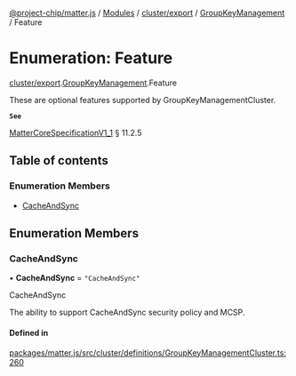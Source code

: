 [@project-chip/matter.js](../README.md) / [Modules](../modules.md) / [cluster/export](../modules/cluster_export.md) / [GroupKeyManagement](../modules/cluster_export.GroupKeyManagement.md) / Feature

# Enumeration: Feature

[cluster/export](../modules/cluster_export.md).[GroupKeyManagement](../modules/cluster_export.GroupKeyManagement.md).Feature

These are optional features supported by GroupKeyManagementCluster.

**`See`**

[MatterCoreSpecificationV1_1](../interfaces/spec_export.MatterCoreSpecificationV1_1.md) § 11.2.5

## Table of contents

### Enumeration Members

- [CacheAndSync](cluster_export.GroupKeyManagement.Feature.md#cacheandsync)

## Enumeration Members

### CacheAndSync

• **CacheAndSync** = ``"CacheAndSync"``

CacheAndSync

The ability to support CacheAndSync security policy and MCSP.

#### Defined in

[packages/matter.js/src/cluster/definitions/GroupKeyManagementCluster.ts:260](https://github.com/project-chip/matter.js/blob/dfd1dc35/packages/matter.js/src/cluster/definitions/GroupKeyManagementCluster.ts#L260)
